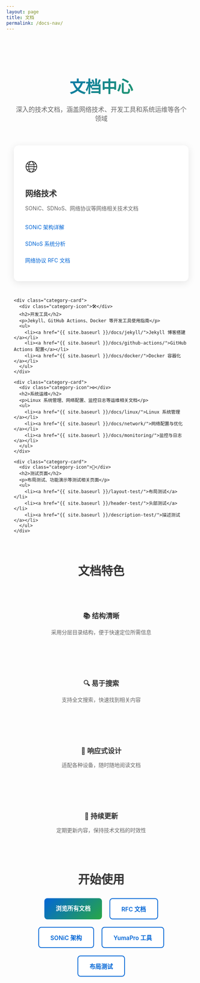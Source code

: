 ```yaml
---
layout: page
title: 文档
permalink: /docs-nav/
---
```


<div class="docs-nav-page">
  <div class="docs-hero">
    <h1>文档中心</h1>
    <p>深入的技术文档，涵盖网络技术、开发工具和系统运维等各个领域</p>
  </div>

  <div class="docs-categories">
    <div class="category-card">
      <div class="category-icon">🌐</div>
      <h2>网络技术</h2>
      <p>SONiC、SDNoS、网络协议等网络相关技术文档</p>
      <ul>
        <li><a href="{{ site.baseurl }}/docs/sonic/">SONiC 架构详解</a></li>
        <li><a href="{{ site.baseurl }}/docs/sdnos/">SDNoS 系统分析</a></li>
        <li><a href="{{ site.baseurl }}/docs/rfc/">网络协议 RFC 文档</a></li>
      </ul>
    </div>

    <div class="category-card">
      <div class="category-icon">🛠️</div>
      <h2>开发工具</h2>
      <p>Jekyll、GitHub Actions、Docker 等开发工具使用指南</p>
      <ul>
        <li><a href="{{ site.baseurl }}/docs/jekyll/">Jekyll 博客搭建</a></li>
        <li><a href="{{ site.baseurl }}/docs/github-actions/">GitHub Actions 配置</a></li>
        <li><a href="{{ site.baseurl }}/docs/docker/">Docker 容器化</a></li>
      </ul>
    </div>

    <div class="category-card">
      <div class="category-icon">⚙️</div>
      <h2>系统运维</h2>
      <p>Linux 系统管理、网络配置、监控日志等运维相关文档</p>
      <ul>
        <li><a href="{{ site.baseurl }}/docs/linux/">Linux 系统管理</a></li>
        <li><a href="{{ site.baseurl }}/docs/network/">网络配置与优化</a></li>
        <li><a href="{{ site.baseurl }}/docs/monitoring/">监控与日志</a></li>
      </ul>
    </div>

    <div class="category-card">
      <div class="category-icon">🧪</div>
      <h2>测试页面</h2>
      <p>布局测试、功能演示等测试相关页面</p>
      <ul>
        <li><a href="{{ site.baseurl }}/layout-test/">布局测试</a></li>
        <li><a href="{{ site.baseurl }}/header-test/">头部测试</a></li>
        <li><a href="{{ site.baseurl }}/description-test/">描述测试</a></li>
      </ul>
    </div>
  </div>

  <div class="docs-features">
    <h2>文档特色</h2>
    <div class="features-grid">
      <div class="feature-item">
        <h3>📚 结构清晰</h3>
        <p>采用分层目录结构，便于快速定位所需信息</p>
      </div>
      <div class="feature-item">
        <h3>🔍 易于搜索</h3>
        <p>支持全文搜索，快速找到相关内容</p>
      </div>
      <div class="feature-item">
        <h3>📱 响应式设计</h3>
        <p>适配各种设备，随时随地阅读文档</p>
      </div>
      <div class="feature-item">
        <h3>🔄 持续更新</h3>
        <p>定期更新内容，保持技术文档的时效性</p>
      </div>
    </div>
  </div>

  <div class="docs-actions">
    <h2>开始使用</h2>
    <div class="action-buttons">
      <a href="{{ site.baseurl }}/docs/" class="btn btn-primary">浏览所有文档</a>
<a href="{{ site.baseurl }}/docs/rfc/" class="btn btn-outline">RFC 文档</a>
<a href="{{ site.baseurl }}/docs/sonic/" class="btn btn-outline">SONiC 架构</a>
<a href="{{ site.baseurl }}/docs/yumapro/" class="btn btn-outline">YumaPro 工具</a>
<a href="{{ site.baseurl }}/layout-test/" class="btn btn-outline">布局测试</a>
    </div>
  </div>
</div>

<style>
.docs-nav-page {
  max-width: 1000px;
  margin: 0 auto;
  padding: 40px 20px;
}

.docs-hero {
  text-align: center;
  margin-bottom: 60px;
  
  h1 {
    font-size: 3em;
    color: #333;
    margin-bottom: 20px;
    background: linear-gradient(135deg, #0366d6, #28a745);
    -webkit-background-clip: text;
    -webkit-text-fill-color: transparent;
    background-clip: text;
  }
  
  p {
    font-size: 1.2em;
    color: #666;
    max-width: 600px;
    margin: 0 auto;
  }
}

.docs-categories {
  display: grid;
  grid-template-columns: repeat(auto-fit, minmax(300px, 1fr));
  gap: 30px;
  margin-bottom: 60px;
}

.category-card {
  background: white;
  border-radius: 12px;
  padding: 30px;
  box-shadow: 0 4px 20px rgba(0,0,0,0.1);
  transition: transform 0.3s ease, box-shadow 0.3s ease;
  
  &:hover {
    transform: translateY(-5px);
    box-shadow: 0 8px 30px rgba(0,0,0,0.15);
  }
  
  .category-icon {
    font-size: 3em;
    margin-bottom: 20px;
  }
  
  h2 {
    color: #333;
    margin-bottom: 15px;
    font-size: 1.5em;
  }
  
  p {
    color: #666;
    margin-bottom: 20px;
    line-height: 1.6;
  }
  
  ul {
    list-style: none;
    padding: 0;
    margin: 0;
    
    li {
      margin-bottom: 8px;
      
      a {
        color: #0366d6;
        text-decoration: none;
        display: block;
        padding: 8px 0;
        border-radius: 4px;
        transition: all 0.2s ease;
        
        &:hover {
          background-color: #f8f9fa;
          color: #0246a2;
          padding-left: 10px;
        }
      }
    }
  }
}

.docs-features {
  margin-bottom: 60px;
  
  h2 {
    text-align: center;
    color: #333;
    margin-bottom: 40px;
    font-size: 2.2em;
  }
}

.features-grid {
  display: grid;
  grid-template-columns: repeat(auto-fit, minmax(250px, 1fr));
  gap: 30px;
}

.feature-item {
  text-align: center;
  padding: 20px;
  
  h3 {
    color: #333;
    margin-bottom: 15px;
    font-size: 1.3em;
  }
  
  p {
    color: #666;
    line-height: 1.6;
  }
}

.docs-actions {
  text-align: center;
  
  h2 {
    color: #333;
    margin-bottom: 30px;
    font-size: 2.2em;
  }
}

.action-buttons {
  display: flex;
  gap: 20px;
  justify-content: center;
  flex-wrap: wrap;
}

.btn {
  display: inline-block;
  padding: 15px 30px;
  border-radius: 8px;
  text-decoration: none;
  font-weight: 600;
  font-size: 1.1em;
  transition: all 0.3s ease;
  
  &.btn-primary {
    background: linear-gradient(135deg, #0366d6, #28a745);
    color: white;
    border: none;
    
    &:hover {
      transform: translateY(-2px);
      box-shadow: 0 8px 25px rgba(3, 102, 214, 0.3);
    }
  }
  
  &.btn-outline {
    border: 2px solid #0366d6;
    color: #0366d6;
    background: white;
    
    &:hover {
      background-color: #0366d6;
      color: white;
      transform: translateY(-2px);
      box-shadow: 0 8px 25px rgba(3, 102, 214, 0.3);
    }
  }
}

@media (max-width: 768px) {
  .docs-hero h1 {
    font-size: 2.2em;
  }
  
  .docs-categories {
    grid-template-columns: 1fr;
  }
  
  .action-buttons {
    flex-direction: column;
    align-items: center;
    
    .btn {
      width: 200px;
    }
  }
}
</style>
